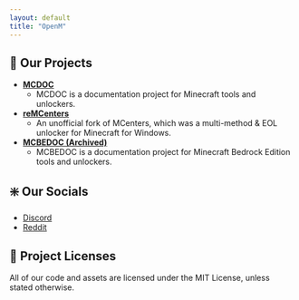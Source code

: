 ```yaml
---
layout: default
title: "OpenM"
---
```


## :wrench: Our Projects

- **[MCDOC](https://mcdoc.openm.tech/)**
    - MCDOC is a documentation project for Minecraft tools and unlockers.
- **[reMCenters](https://github.com/OpenM-Project/reMCenters)**
    - An unofficial fork of MCenters, which was a multi-method & EOL unlocker for Minecraft for Windows.
- **[MCBEDOC (Archived)](https://github.com/OpenM-Project/mcbedoc.github.io/)**
    - MCBEDOC is a documentation project for Minecraft Bedrock Edition tools and unlockers.

## :sparkle: Our Socials

- [Discord](https://dc.openm.tech/)
- [Reddit](https://www.reddit.com/r/openm/)

## :page_with_curl: Project Licenses

All of our code and assets are licensed under the MIT License, unless stated otherwise.
